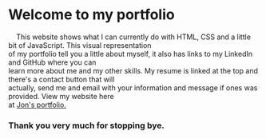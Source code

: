<h1>Welcome to my portfolio</h1>

<p>
  &nbsp;&nbsp;&nbsp;&nbsp;This website shows what I can currently do with HTML, CSS and a little bit of JavaScript. This visual representation  
  <br>
  of my portfolio tell you a little about myself, it also has links to my LinkedIn and GitHub where you can
  <br>
  learn more about me and my other skills. My resume is linked at the top and there's a contact button that will   
  <br>
  actually, send me and email with your information and message if ones was provided. View my website here
  <br>
  at <a href="https://jonathan-treloggen.github.io" target="_blank">Jon's portfolio.</a>
</p>

<h3>Thank you very much for stopping bye.</h3>
